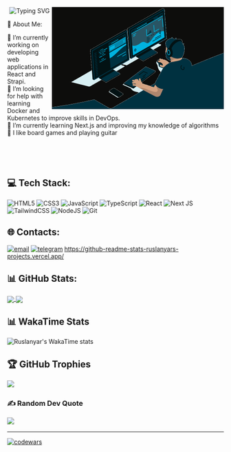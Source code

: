 <div align="center"><img src="https://readme-typing-svg.herokuapp.com?font=Fira+Code&size=20&duration=3500&pause=1000&color=00fc00&multiline=true&width=450&height=60&lines=Hi%2C+I%E2%80%99m+Ruslan+Yarmukhametov;And+I%60m+a+FrontEnd+Developer" alt="Typing SVG" />
<img align="right" alt="Coding" width="400" src="./images/coding.gif"></div>

💫 About Me:

🔭 I’m currently working on developing web applications in React and Strapi.<br>🤝 I’m looking for help with learning Docker and Kubernetes to improve skills in DevOps.<br>🌱 I’m currently learning Next.js and improving my knowledge of algorithms<br>🎸 I like board games and playing guitar<br>

<br>
<br>
<br>

## 💻 Tech Stack:
![HTML5](https://img.shields.io/badge/html5-%23E34F26.svg?style=for-the-badge&logo=html5&logoColor=white)
![CSS3](https://img.shields.io/badge/css3-%231572B6.svg?style=for-the-badge&logo=css3&logoColor=white)
![JavaScript](https://img.shields.io/badge/javascript-%23323330.svg?style=for-the-badge&logo=javascript&logoColor=%23F7DF1E)
![TypeScript](https://img.shields.io/badge/typescript-%23007ACC.svg?style=for-the-badge&logo=typescript&logoColor=white)
![React](https://img.shields.io/badge/react-%2320232a.svg?style=for-the-badge&logo=react&logoColor=%2361DAFB)
![Next JS](https://img.shields.io/badge/Next-black?style=for-the-badge&logo=next.js&logoColor=white)
![TailwindCSS](https://img.shields.io/badge/tailwindcss-%2338B2AC.svg?style=for-the-badge&logo=tailwind-css&logoColor=white)
![NodeJS](https://img.shields.io/badge/node.js-6DA55F?style=for-the-badge&logo=node.js&logoColor=white)
![Git](https://img.shields.io/badge/git-%23F05033.svg?style=for-the-badge&logo=git&logoColor=white)

## 🌐 Contacts:
[![email](https://img.shields.io/badge/Email-D14836?logo=gmail&logoColor=white)](mailto:ruslan.yar-v@yandex.ru)
[![telegram](https://img.shields.io/badge/Telegram-18A3E6?logo=telegram&logoColor=white)](https://t.me/ruslan_yar)
https://github-readme-stats-ruslanyars-projects.vercel.app/
## 📊 GitHub Stats:
<a href="https://github.com/ruslanyar/github-readme-stats">
  <img height=200 align="center" src="https://github-readme-stats-ruslanyars-projects.vercel.app/api?username=ruslanyar&theme=tokyonight&hide_border=true&include_all_commits=true&count_private=true" />
</a>
<a href="https://github.com/ruslanyar/github-readme-stats">
  <img height=200 align="center" src="https://github-readme-stats-ruslanyars-projects.vercel.app/api/top-langs/?username=ruslanyar&theme=tokyonight&hide_border=true&include_all_commits=true&count_private=true&layout=compact" />
</a>

<!--
<br>

<a href="https://git.io/streak-stats"><img src="https://github-readme-streak-stats-eight-cyan.vercel.app?user=ruslanyar&theme=tokyonight&hide_border=true&date_format=j%20M%5B%20Y%5D&exclude_days=Sun%2CSat&card_width=462&card_height=200" alt="GitHub Streak" /></a>
-->

## 📊 WakaTime Stats
![Ruslanyar's WakaTime stats](https://github-readme-stats-beige-seven.vercel.app/api/wakatime?username=ruslanyar&theme=tokyonight&layout=compact&hide_border=true)

## 🏆 GitHub Trophies
![](https://github-profile-trophy.vercel.app/?username=ruslanyar&theme=tokyonight&no-frame=true&no-bg=true&margin-w=4)

### ✍️ Random Dev Quote
![](https://quotes-github-readme.vercel.app/api?type=horizontal&theme=radical)

---

[![codewars](https://www.codewars.com/users/ruslanyar/badges/large)](https://www.codewars.com/users/ruslanyar)
